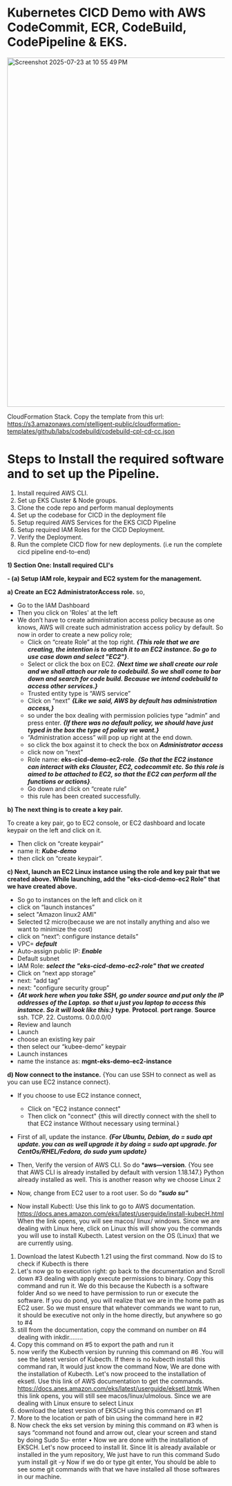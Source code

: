 # Kubernetes CICD Demo with AWS CodeCommit, ECR, CodeBuild, CodePipeline & EKS.
<img width="1521" height="809" alt="Screenshot 2025-07-23 at 10 55 49 PM" src="https://github.com/user-attachments/assets/5c8885b0-5f0c-42ba-b5a4-c825d722ef2c" />

CloudFormation Stack. Copy the template from this url: https://s3.amazonaws.com/stelligent-public/cloudformation-templates/github/labs/codebuild/codebuild-cpl-cd-cc.json

# Steps to Install the required software and to set up the Pipeline.
1) Install required AWS CLI.
2) Set up EKS Cluster & Node groups.
3) Clone the code repo and perform manual deployments
4) Set up the codebase for CICD in the deployment file
5) Setup required AWS Services for the EKS CICD Pipeline
6) Setup required IAM Roles for the CICD Deployment.
7) Verify the Deployment.
8) Run the complete CICD flow for new deployments. (i.e run the complete cicd pipeline end-to-end)

**1) Section One: Install required CLI's**

**- (a) Setup IAM role, keypair and EC2 system for the management.**

**a) Create an EC2 AdministratorAccess role.** so,
- Go to the IAM Dashboard
- Then you click on 'Roles' at the left
- We don’t have to create administration access policy because as one knows, AWS will create such administration access policy by default. So now in order to create a new policy role;
  - Click on “create Role” at the top right. ***{This role that we are creating, the intention is to attach it to an EC2 instance. So go to use case down and select "EC2"}***.
  - Select or click the box on EC2. ***{Next time we shall create our role and we shall attach our role to codebuild. So we shall come to bar down and search for code build. Because we intend codebuild to access other services.}***
  - Trusted entity type is “AWS service”
  - Click on “next” ***{Like we said, AWS by default has administration access,}***
  - so under the box dealing with permission policies type “admin” and press enter. ***{If there was no default policy, we should have just typed in the box the type of policy we want.}***
  - “Administration access” will pop up right at the end down.
  - so click the box against it to check the box on  ***Administrator access***
  - click now on “next”
  - Role name: **eks-cicd-demo-ec2-role**. ***{So that the EC2 instance can interact with eks Clauster, EC2, codecommit etc. So this role is aimed to be attached to EC2, so that the EC2 can perform all the functions or actions}***.
  - Go down and click on “create rule” 
  - this rule has been created successfully.

**b)	The next thing is to create a key pair.**

To create a key pair, go to EC2 console, or EC2 dashboard and locate keypair on the left and click on it.
-	Then click on “create keypair”
-	name it: ***Kube-demo***
-	then click on “create keypair”.

**c) Next, launch an EC2 Linux instance using the role and key pair that we created above. While launching, add the "eks-cicd-demo-ec2 Role" that we have created above.**
- So go to instances on the left and click on it
-	click on “launch instances”
-	select "Amazon linux2 AMI"
-	Selected t2 micro(because we are not instally anything and also we want to minimize the cost)
-	click on “next”: configure instance details”
- VPC= ***default***
- Auto-assign public IP: ***Enable***
- Default subnet
-	IAM Role: ***select the "eks-cicd-demo-ec2-role" that we created***
-	Click on “next app storage”
-	next: “add tag”
-	next: "configure security group”
- ***{At work here when you take SSH, go under **source** and put only the **IP addresses of the Laptop**. so that u just you laptop to access this instance. So it will look like this:}***
**type**.        **Protocol**.     **port range**.       **Source**
ssh.               TCP.               22.                 Customs.  0.0.0.0/0
-	Review and launch
-	Launch
- choose an existing key pair
- then select our “kubee-demo” keypair
-	Launch instances
- name the instance as: **mgnt-eks-demo-ec2-instance**

**d) Now connect to the instance.** {You can use SSH to connect as well as you can use EC2 instance connect}.
- If you choose to use EC2 instance connect,
  - Click on "EC2 instance connect"
  - Then click on "connect" {this will directly connect with the shell to that EC2 instance Without necessary using terminal.}
-	First of all, update the instance. ***{For Ubuntu, Debian, do = sudo apt update. you can as well upgrade it by doing = sudo apt upgrade. for CentOs/RHEL/Fedora, do sudo yum update}***
- Then, Verify the version of AWS CLI. So do ***aws—version**. {You see that AWS CLI is already installed by default with version 1.18.147.} Python already installed as well. This is another reason why we choose Linux 2
-	Now, change from EC2 user to a root user. So do ***"sudo su"***

-	Now install Kubectl: Use this link to go to AWS documentation. https://docs.anes.amazon.com/eks/latest/userguide/install-kubecH.html
When the link opens, you will see macos/ linux/ windows.
Since we are dealing with Linux here, click on Linux
this will show you the commands you will use to install Kubecth. Latest version on the OS (Linux) that we are currently using.
1.	Download the latest Kubecth 1.21 using the first command.
Now do IS to check if Kubecth is there
2.	Let's now go to execution right: go back to the documentation and Scroll down #3 dealing with apply execute permissions to binary. Copy this command and run it. We do this because the Kubecth is a software folder And so we need to have permission to run or execute the software.
If you do pond, you will realize that we are in the home path as EC2 user. So we must ensure that whatever commands we want to run, it should be executive not only in the home directly, but anywhere so go to #4
3.	still from the documentation, copy the command on number on #4 dealing with inkdir……..
4.	Copy this command on #5 to export the path and run it
5.	now verify the Kubecth version by running this command on #6 .You will see the latest version of Kubecth. If there is no kubecth install this command ran, It would just know the command
Now, We are done with the installation of Kubecth. Let's now proceed to the installation of eksetl. Use this link of AWS documentation to get the commands.
https://docs.anes.amazon.com/eks/latest/userguide/eksetl.btmk
When this link opens, you will still see macos/linux/ulmolous. Since we are dealing with Linux ensure to select Linux
1.	download the latest version of EKSCH using this command on #1
2.	More to the location or path of bin using the command here in #2
3.	Now check the eks set version by mining this command on #3
when is says “command not found and arrow out, clear your screen and stand by doing Sudo Su- enter
•	Now we are done with the installation of EKSCH. 
Let's now proceed to install lit.
Since lit is already available or installed in the yum repository, We just have to run this command
Sudo yum install git -y
Now if we do or type git enter,
You should be able to see some git commands
with that we have installed all those softwares in our machine.




